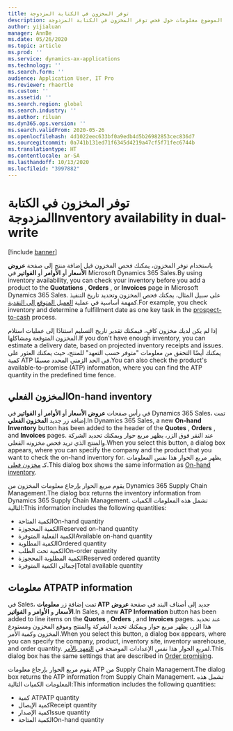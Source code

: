 ```yaml
---
title: توفر المخزون في الكتابة المزدوجة
description: يوفر هذا الموضوع معلومات حول فحص توفر المخزون في الكتابة المزدوجة.
author: yijialuan
manager: AnnBe
ms.date: 05/26/2020
ms.topic: article
ms.prod: ''
ms.service: dynamics-ax-applications
ms.technology: ''
ms.search.form: ''
audience: Application User, IT Pro
ms.reviewer: rhaertle
ms.custom: ''
ms.assetid: ''
ms.search.region: global
ms.search.industry: ''
ms.author: riluan
ms.dyn365.ops.version: ''
ms.search.validFrom: 2020-05-26
ms.openlocfilehash: 4d1022eec633bf0a9edb4d5b26982853cec836d7
ms.sourcegitcommit: 0a741b131ed71f6345d4219a47cf5f71fec6744b
ms.translationtype: HT
ms.contentlocale: ar-SA
ms.lasthandoff: 10/13/2020
ms.locfileid: "3997882"
---
```

# <a name="inventory-availability-in-dual-write"></a><span data-ttu-id="59983-103">توفر المخزون في الكتابة المزدوجة</span><span class="sxs-lookup"><span data-stu-id="59983-103">Inventory availability in dual-write</span></span>

[!include [banner](../../includes/banner.md)]

<span data-ttu-id="59983-104">باستخدام توفر المخزون، يمكنك فحص المخزون قبل إضافة منتج إلى صفحة **عروض الأسعار** أو **الأوامر** أو **الفواتير** في Microsoft Dynamics 365 Sales.</span><span class="sxs-lookup"><span data-stu-id="59983-104">By using inventory availability, you can check your inventory before you add a product to the **Quotations** , **Orders** , or **Invoices** page in Microsoft Dynamics 365 Sales.</span></span> <span data-ttu-id="59983-105">على سبيل المثال، يمكنك فحص المخزون وتحديد تاريخ التنفيذ كمهمة أساسية في عملية [العميل المتوقع إلى النقدية](dual-write-prospect-to-cash.md).</span><span class="sxs-lookup"><span data-stu-id="59983-105">For example, you check inventory and determine a fulfillment date as one key task in the [prospect-to-cash](dual-write-prospect-to-cash.md) process.</span></span>

<span data-ttu-id="59983-106">إذا لم يكن لديك مخزون كافٍ، فيمكنك تقدير تاريخ التسليم استنادًا إلى عمليات استلام المخزون المتوقعة ومشاكلها.</span><span class="sxs-lookup"><span data-stu-id="59983-106">If you don't have enough inventory, you can estimate a delivery date, based on projected inventory receipts and issues.</span></span> <span data-ttu-id="59983-107">يمكنك أيضًا التحقق من معلومات "متوفر حسب التعهد‬" للمنتج، حيث يمكنك العثور على كمية ATP في الحد الزمني المحدد مسبقًا.</span><span class="sxs-lookup"><span data-stu-id="59983-107">You can also check the product's available-to-promise (ATP) information, where you can find the ATP quantity in the predefined time fence.</span></span>

## <a name="on-hand-inventory"></a><span data-ttu-id="59983-108">المخزون الفعلي</span><span class="sxs-lookup"><span data-stu-id="59983-108">On-hand inventory</span></span>

<span data-ttu-id="59983-109">في رأس صفحات **عروض الأسعار** أو **الأوامر** أو **الفواتير** في Dynamics 365 Sales، تمت إضافة زر جديد **المخزون الفعلي**.</span><span class="sxs-lookup"><span data-stu-id="59983-109">In Dynamics 365 Sales, a new **On-hand Inventory** button has been added to the header of the **Quotes** , **Orders** , and **Invoices** pages.</span></span> <span data-ttu-id="59983-110">عند النقر فوق الزر، يظهر مربع حوار ويمكنك تحديد الشركة والمنتج الذي تريد فحص مخزونه الفعلي.</span><span class="sxs-lookup"><span data-stu-id="59983-110">When you select this button, a dialog box appears, where you can specify the company and the product that you want to check the on-hand inventory for.</span></span> <span data-ttu-id="59983-111">يظهر مربع الحوار هذا نفس المعلومات كـ [مخزون فعلي](../../../../supply-chain/inventory/tasks/check-availability-stock.md).</span><span class="sxs-lookup"><span data-stu-id="59983-111">This dialog box shows the same information as [On-hand inventory](../../../../supply-chain/inventory/tasks/check-availability-stock.md).</span></span>

<span data-ttu-id="59983-112">يقوم مربع الحوار بإرجاع معلومات المخزون من Dynamics 365 Supply Chain Management.</span><span class="sxs-lookup"><span data-stu-id="59983-112">The dialog box returns the inventory information from Dynamics 365 Supply Chain Management.</span></span> <span data-ttu-id="59983-113">تشمل هذه المعلومات الكميات التالية:</span><span class="sxs-lookup"><span data-stu-id="59983-113">This information includes the following quantities:</span></span>

- <span data-ttu-id="59983-114">الكمية المتاحة</span><span class="sxs-lookup"><span data-stu-id="59983-114">On-hand quantity</span></span>
- <span data-ttu-id="59983-115">الكمية المحجوزة</span><span class="sxs-lookup"><span data-stu-id="59983-115">Reserved on-hand quantity</span></span>
- <span data-ttu-id="59983-116">الكمية الفعلية المتوفرة</span><span class="sxs-lookup"><span data-stu-id="59983-116">Available on-hand quantity</span></span>
- <span data-ttu-id="59983-117">الكمية المطلوبة</span><span class="sxs-lookup"><span data-stu-id="59983-117">Ordered quantity</span></span>
- <span data-ttu-id="59983-118">الكمية تحت الطلب</span><span class="sxs-lookup"><span data-stu-id="59983-118">On-order quantity</span></span>
- <span data-ttu-id="59983-119">الكمية المطلوبة المحجوزة</span><span class="sxs-lookup"><span data-stu-id="59983-119">Reserved ordered quantity</span></span>
- <span data-ttu-id="59983-120">إجمالي الكمية المتوفرة</span><span class="sxs-lookup"><span data-stu-id="59983-120">Total available quantity</span></span>

## <a name="atp-information"></a><span data-ttu-id="59983-121">معلومات ATP</span><span class="sxs-lookup"><span data-stu-id="59983-121">ATP information</span></span>

<span data-ttu-id="59983-122">في Sales، تمت إضافة زر **معلومات ATP** جديد إلى أصناف البند في صفحة **عروض الأسعار** و **الأوامر** و **الفواتير**.</span><span class="sxs-lookup"><span data-stu-id="59983-122">In Sales, a new **ATP Information** button has been added to line items on the **Quotes** , **Orders** , and **Invoices** pages.</span></span> <span data-ttu-id="59983-123">عند تحديد هذا الزر، يظهر مربع حوار ويمكنك تحديد الشركة والمنتج وموقع المخزون ومستودع المخزون وكمية الأمر.</span><span class="sxs-lookup"><span data-stu-id="59983-123">When you select this button, a dialog box appears, where you can specify the company, product, inventory site, inventory warehouse, and order quantity.</span></span> <span data-ttu-id="59983-124">لمربع الحوار هذا نفس الإعدادات الموضحة في [‏‫التعهد بالأمر‬](../../../../supply-chain/sales-marketing/delivery-dates-available-promise-calculations.md#atp-calculations).</span><span class="sxs-lookup"><span data-stu-id="59983-124">This dialog box has the same settings that are described in [Order promising](../../../../supply-chain/sales-marketing/delivery-dates-available-promise-calculations.md#atp-calculations).</span></span>

<span data-ttu-id="59983-125">يقوم مربع الحوار بإرجاع معلومات ATP من Supply Chain Management.</span><span class="sxs-lookup"><span data-stu-id="59983-125">The dialog box returns the ATP information from Supply Chain Management.</span></span> <span data-ttu-id="59983-126">تشمل هذه المعلومات الكميات التالية:</span><span class="sxs-lookup"><span data-stu-id="59983-126">This information includes the following quantities:</span></span>

- <span data-ttu-id="59983-127">كمية ATP</span><span class="sxs-lookup"><span data-stu-id="59983-127">ATP quantity</span></span>
- <span data-ttu-id="59983-128">كمية الإيصال</span><span class="sxs-lookup"><span data-stu-id="59983-128">Receipt quantity</span></span>
- <span data-ttu-id="59983-129">كمية الإصدار</span><span class="sxs-lookup"><span data-stu-id="59983-129">Issue quantity</span></span>
- <span data-ttu-id="59983-130">الكمية المتاحة</span><span class="sxs-lookup"><span data-stu-id="59983-130">On-hand quantity</span></span>
